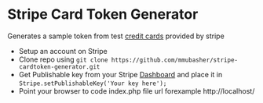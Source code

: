 # Stripe Card Token Generator 

Generates a sample token from test [credit cards](https://github.com/mmubasher/stripe-cardtoken-generator.git) provided by stripe
  - Setup an account on Stripe
  - Clone repo using ``` git clone https://github.com/mmubasher/stripe-cardtoken-generator.git ```
  - Get Publishable key from your Stripe [Dashboard](https://dashboard.stripe.com/test/dashboard) and place it in ``` Stripe.setPublishableKey('Your key here'); ```
  - Point your browser to code index.php file url forexample http://localhost/

